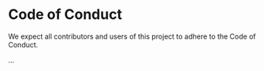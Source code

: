 # Code of Conduct

We expect all contributors and users of this project to adhere to the Code of Conduct.

...